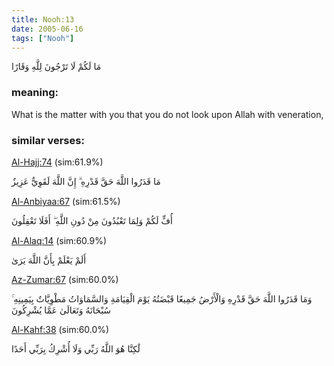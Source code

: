 ```yaml
---
title: Nooh:13
date: 2005-06-16
tags: ["Nooh"]
---
```

مَا لَكُمْ لَا تَرْجُونَ لِلَّهِ وَقَارًا
### meaning: 
What is the matter with you that you do not look upon Allah with veneration,
### similar verses: 

[Al-Hajj:74](/22/74) (sim:61.9%)

مَا قَدَرُوا اللَّهَ حَقَّ قَدْرِهِ ۗ إِنَّ اللَّهَ لَقَوِيٌّ عَزِيزٌ

[Al-Anbiyaa:67](/21/67) (sim:61.5%)

أُفٍّ لَكُمْ وَلِمَا تَعْبُدُونَ مِنْ دُونِ اللَّهِ ۖ أَفَلَا تَعْقِلُونَ

[Al-Alaq:14](/96/14) (sim:60.9%)

أَلَمْ يَعْلَمْ بِأَنَّ اللَّهَ يَرَىٰ

[Az-Zumar:67](/39/67) (sim:60.0%)

وَمَا قَدَرُوا اللَّهَ حَقَّ قَدْرِهِ وَالْأَرْضُ جَمِيعًا قَبْضَتُهُ يَوْمَ الْقِيَامَةِ وَالسَّمَاوَاتُ مَطْوِيَّاتٌ بِيَمِينِهِ ۚ سُبْحَانَهُ وَتَعَالَىٰ عَمَّا يُشْرِكُونَ

[Al-Kahf:38](/18/38) (sim:60.0%)

لَٰكِنَّا هُوَ اللَّهُ رَبِّي وَلَا أُشْرِكُ بِرَبِّي أَحَدًا
